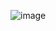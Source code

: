 ![image](https://github.com/olgasolovei/2023-zhelobkov/assets/152898488/bd070c41-f90b-4eb6-89da-ec79def3585a)
